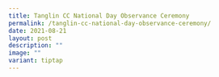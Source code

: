 ```yaml
---
title: Tanglin CC National Day Observance Ceremony
permalink: /tanglin-cc-national-day-observance-ceremony/
date: 2021-08-21
layout: post
description: ""
image: ""
variant: tiptap
---
```

